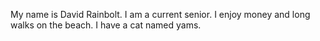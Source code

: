 My name is David Rainbolt. I am a current senior. I enjoy money and long walks on the beach. I have a cat named yams. 
